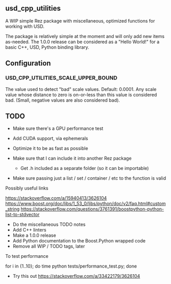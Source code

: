 ## usd_cpp_utilities

A WIP simple Rez package with miscellaneous, optimized functions for working
with USD.

The package is relatively simple at the moment and will only add new
items as-needed. The 1.0.0 release can be considered as a "Hello World!"
for a basic C++, USD, Python binding library.

## Configuration
### USD_CPP_UTILITIES_SCALE_UPPER_BOUND
The value used to detect "bad" scale values. Default: 0.0001.  Any scale
value whose distance to zero is on-or-less than this value is considered
bad. (Small, negative values are also considered bad).


## TODO
- Make sure there's a GPU performance test
- Add CUDA support, via ephemerals
- Optimize it to be as fast as possible

- Make sure that I can include it into another Rez package
    - Get .h included as a separate folder (so it can be importable)

- Make sure passing just a list / set / container / etc to the function is valid

Possibly useful links

https://stackoverflow.com/a/15940413/3626104
https://www.boost.org/doc/libs/1_53_0/libs/python/doc/v2/faq.html#custom_string
https://stackoverflow.com/questions/3761391/boostpython-python-list-to-stdvector

- Do the miscellaneous TODO notes
- Add C++ linters
- Make a 1.0.0 release
- Add Python documentation to the Boost.Python wrapped code
- Remove all WIP / TODO tags, later

To test performance

for i in {1..10}; do time python tests/performance_test.py; done

- Try this out https://stackoverflow.com/a/33422179/3626104
